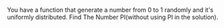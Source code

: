 You have a function that generate a number from 0 to 1 randomly and it's uniformly distributed.
Find The Number PI(without using PI in the solution).
